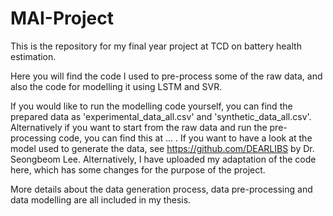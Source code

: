 # MAI-Project
This is the repository for my final year project at TCD on battery health estimation. 

Here you will find the code I used to pre-process some of the raw data, and also the code for modelling it using LSTM and SVR. 

If you would like to run the modelling code yourself, you can find the prepared data as 'experimental_data_all.csv' and 'synthetic_data_all.csv'. Alternatively if you want to start from the raw data and run the pre-processing code, you can find this at ... . 
If you want to have a look at the model used to generate the data, see https://github.com/DEARLIBS by Dr. Seongbeom Lee. Alternatively, I have uploaded my adaptation of the code here, which has some changes for the purpose of the project.

More details about the data generation process, data pre-processing and data modelling are all included in my thesis.
